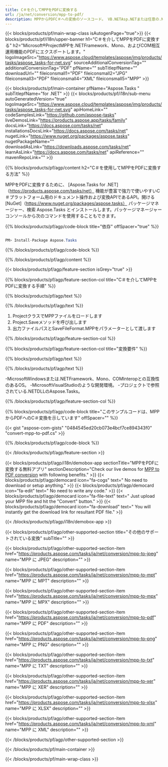 ```yaml
---
title: C＃を介してMPPをPDFに変換する 
url: /ja/net/conversion/mpp-to-pdf/ 
description: MPPからPDFC＃への変換のソースコード。 VB.NETAsp.NETまたは任意の.NETベースのアプリケーション内でのバッチMPPファイルからPDFへの変換にAPIサンプルコードを使用します。
---
```


{{< blocks/products/pf/main-wrap-class isAutogenPage="true">}}
{{< blocks/products/pf/i18n/upper-banner h1="C＃を介してMPPをPDFに変換する" h2="Microsoft®ProjectMPPを.NETFramework、Mono、およびCOM相互運用機能のPDFにエクスポートします。" logoImageSrc="https://www.aspose.cloud/templates/aspose/img/products/tasks/aspose_tasks-for-net.svg" sourceAdditionalConversionTag="" additionalConversionTag="PDF" pfName="" subTitlepfName="" downloadUrl="" fileiconsmall1="PDF" fileiconsmall2="JPG" fileiconsmall3="PDF" fileiconsmall4="XML" fileiconsmall5="MPP" >}}

{{< blocks/products/pf/main-container pfName="Aspose.Tasks " subTitlepfName="for .NET" >}}
{{< blocks/products/pf/i18n/sub-menu autoGeneratedVersion="true" logoImageSrc="https://www.aspose.cloud/templates/aspose/img/products/tasks/aspose_tasks-for-net.svg" apiHomeLink="" codeSamplesLink="https://github.com/aspose-tasks" liveDemosLink="https://products.aspose.app/tasks/family" docsLink="https://docs.aspose.com/tasks/net" installationsDocsLink="https://docs.aspose.com/tasks/net" nugetLink="https://www.nuget.org/packages/aspose.tasks" nugetPackageName="" downloadAsLink="https://downloads.aspose.com/tasks/net" learnAsLink="https://docs.aspose.com/tasks/net" apiReference="" mavenRepoLink="" >}}

{{% blocks/products/pf/agp/content h2="C＃を使用してMPPをPDFに変換する方法" %}}

MPPをPDFに変換するために、
 [Aspose.Tasks for .NET]（https://products.aspose.com/tasks/net）
 機能が豊富で強力で使いやすいC＃プラットフォーム用のドキュメント操作および変換APIであるAPI。開ける
 [NuGet]（https://www.nuget.org/packages/aspose.tasks）
 パッケージマネージャー、検索
 Aspose.Tasks
 とインストールします。パッケージマネージャーコンソールから次のコマンドを使用することもできます。

{{% blocks/products/pf/agp/code-block title="依存" offSpacer="true" %}}

```cs

PM> Install-Package Aspose.Tasks

```

{{% /blocks/products/pf/agp/code-block %}}

{{% /blocks/products/pf/agp/content %}}

{{< blocks/products/pf/agp/feature-section isGrey="true" >}}

{{% blocks/products/pf/agp/feature-section-col title="C＃を介してMPPをPDFに変換する手順" %}}

{{% blocks/products/pf/agp/text %}}

{{% /blocks/products/pf/agp/text %}}

1. ProjectクラスでMPPファイルをロードします
1. Project.Saveメソッドを呼び出します
1. 出力ファイルパスとSaveFileFormat.MPPをパラメーターとして渡します

{{% /blocks/products/pf/agp/feature-section-col %}}

{{% blocks/products/pf/agp/feature-section-col title="変換要件" %}}

{{% blocks/products/pf/agp/text %}}

{{% /blocks/products/pf/agp/text %}}

-MicrosoftWindowsまたは.NETFramework、Mono、COMInteropとの互換性のあるOS。
-MicrosoftVisualStudioのような開発環境。
-プロジェクトで参照されている.NETDLLのAspose.Tasks。

{{% /blocks/products/pf/agp/feature-section-col %}}

{{% blocks/products/pf/agp/code-block title="このサンプルコードは、MPPからPDFへのC＃変換を示しています" offSpacer="" %}}

{{< gist "aspose-com-gists" "0484545ed20cb073e4bcf7ce894343f0" "convert-mpp-to-pdf.cs" >}}

{{% /blocks/products/pf/agp/code-block %}}

{{< /blocks/products/pf/agp/feature-section >}}

<!-- aboutfile Starts -->

{{< blocks/products/pf/agp/i18n/demobox-app sectionTitle="MPPをPDFに変換する無料アプリ" sectionDescription="Check our live demos for [MPP to PDF conversion](https://products.aspose.app/tasks/conversion/mpp-to-pdf) with following benefits." >}}
        {{< blocks/products/pf/agp/democard icon="fa-cogs" text=" No need to download or setup anything." >}}
        {{< blocks/products/pf/agp/democard icon="fa-edit" text=" No need to write any code." >}}
        {{< blocks/products/pf/agp/democard icon="fa-file-text" text=" Just upload your MPP file and hit the \"Convert\" button." >}}
        {{< blocks/products/pf/agp/democard icon="fa-download" text=" You will instantly get the download link for resultant PDF file." >}}

{{< /blocks/products/pf/agp/i18n/demobox-app >}}

<!-- aboutfile Ends -->

{{< blocks/products/pf/agp/other-supported-section title="その他のサポートされている変換" subTitle="" >}}

{{< blocks/products/pf/agp/other-supported-section-item href="https://products.aspose.com/tasks/ja/net/conversion/mpp-to-jpeg" name="MPP に JPEG" description="" >}}

{{< blocks/products/pf/agp/other-supported-section-item href="https://products.aspose.com/tasks/ja/net/conversion/mpp-to-mpt" name="MPP に MPT" description="" >}}

{{< blocks/products/pf/agp/other-supported-section-item href="https://products.aspose.com/tasks/ja/net/conversion/mpp-to-mpx" name="MPP に MPX" description="" >}}

{{< blocks/products/pf/agp/other-supported-section-item href="https://products.aspose.com/tasks/ja/net/conversion/mpp-to-pdf" name="MPP に PDF" description="" >}}

{{< blocks/products/pf/agp/other-supported-section-item href="https://products.aspose.com/tasks/ja/net/conversion/mpp-to-png" name="MPP に PNG" description="" >}}

{{< blocks/products/pf/agp/other-supported-section-item href="https://products.aspose.com/tasks/ja/net/conversion/mpp-to-txt" name="MPP に TXT" description="" >}}

{{< blocks/products/pf/agp/other-supported-section-item href="https://products.aspose.com/tasks/ja/net/conversion/mpp-to-xer" name="MPP に XER" description="" >}}

{{< blocks/products/pf/agp/other-supported-section-item href="https://products.aspose.com/tasks/ja/net/conversion/mpp-to-xlsx" name="MPP に XLSX" description="" >}}

{{< blocks/products/pf/agp/other-supported-section-item href="https://products.aspose.com/tasks/ja/net/conversion/mpp-to-xml" name="MPP に XML" description="" >}}



{{< /blocks/products/pf/agp/other-supported-section >}}

{{< /blocks/products/pf/main-container >}}
    
{{< /blocks/products/pf/main-wrap-class >}}